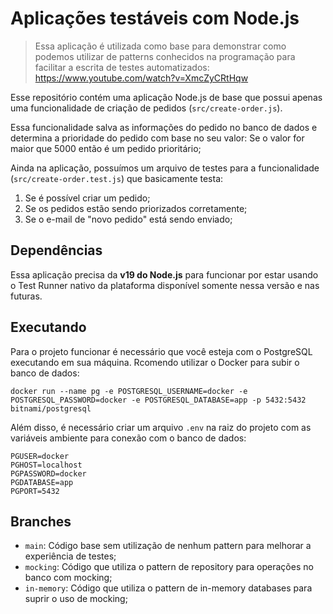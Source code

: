 # Aplicações testáveis com Node.js

> Essa aplicação é utilizada como base para demonstrar como podemos utilizar de patterns conhecidos na programação para facilitar a escrita de testes automatizados: https://www.youtube.com/watch?v=XmcZyCRtHqw

Esse repositório contém uma aplicação Node.js de base que possui apenas uma funcionalidade de criação de pedidos (`src/create-order.js`).

Essa funcionalidade salva as informações do pedido no banco de dados e determina a prioridade do pedido com base no seu valor: Se o valor for maior que 5000 então é um pedido prioritário;

Ainda na aplicação, possuímos um arquivo de testes para a funcionalidade (`src/create-order.test.js`) que basicamente testa:

1. Se é possível criar um pedido;
2. Se os pedidos estão sendo priorizados corretamente;
3. Se o e-mail de "novo pedido" está sendo enviado;

## Dependências

Essa aplicação precisa da **v19 do Node.js** para funcionar por estar usando o Test Runner nativo da plataforma disponível somente nessa versão e nas futuras.

## Executando

Para o projeto funcionar é necessário que você esteja com o PostgreSQL executando em sua máquina. Rcomendo utilizar o Docker para subir o banco de dados:

```
docker run --name pg -e POSTGRESQL_USERNAME=docker -e POSTGRESQL_PASSWORD=docker -e POSTGRESQL_DATABASE=app -p 5432:5432 bitnami/postgresql
```

Além disso, é necessário criar um arquivo `.env` na raiz do projeto com as variáveis ambiente para conexão com o banco de dados:

```
PGUSER=docker
PGHOST=localhost
PGPASSWORD=docker 
PGDATABASE=app 
PGPORT=5432 
```

## Branches

- `main`: Código base sem utilização de nenhum pattern para melhorar a experiência de testes;
- `mocking`: Código que utiliza o pattern de repository para operações no banco com mocking;
- `in-memory`: Código que utiliza o pattern de in-memory databases para suprir o uso de mocking;